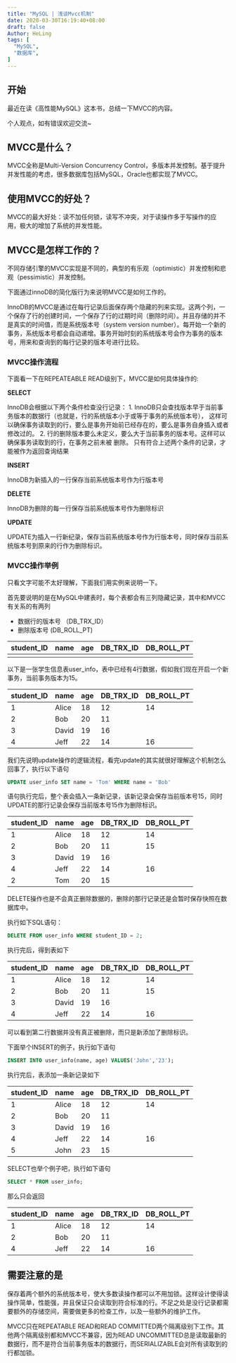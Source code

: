 ```yaml
---
title: "MySQL | 浅谈Mvcc机制"
date: 2020-03-30T16:19:40+08:00
draft: false
Author: HeLing
tags: [
  "MySQL",
  "数据库",
]
---
```




## 开始

最近在读《高性能MySQL》这本书，总结一下MVCC的内容。

个人观点，如有错误欢迎交流~

## MVCC是什么？

MVCC全称是Multi-Version Concurrency Control，多版本并发控制。基于提升并发性能的考虑，很多数据库包括MySQL，Oracle也都实现了MVCC。



## 使用MVCC的好处？

MVCC的最大好处：读不加任何锁，读写不冲突，对于读操作多于写操作的应用，极大的增加了系统的并发性能。



## MVCC是怎样工作的？

不同存储引擎的MVCC实现是不同的，典型的有乐观（optimistic）并发控制和悲观（pessimistic）并发控制。

下面通过innoDB的简化版行为来说明MVCC是如何工作的。

InnoDB的MVCC是通过在每行记录后面保存两个隐藏的列来实现。这两个列，一个保存了行的创建时间，一个保存了行的过期时间（删除时间）。并且存储的并不是真实的时间值，而是系统版本号（system version number）。每开始一个新的事务，系统版本号都会自动递增。事务开始时刻的系统版本号会作为事务的版本号，用来和查询到的每行记录的版本号进行比较。

### MVCC操作流程

下面看一下在REPEATEABLE READ级别下，MVCC是如何具体操作的:

**SELECT**

InnoDB会根据以下两个条件检查没行记录：
 	1.  InnoDB只会查找版本早于当前事务版本的数据行（也就是，行的系统版本小于或等于事务的系统版本号），
      这样可以确保事务读取到的行，要么是事务开始前已经存在的，要么是事务自身插入或者修改过的。
 	2.   行的删除版本要么未定义，要么大于当前事务的版本号。这样可以确保事务读取到的行，在事务之前未被
      删除。
只有符合上述两个条件的记录，才能被作为返回查询结果

**INSERT**

InnoDB为新插入的一行保存当前系统版本号作为行版本号

**DELETE**

InnoDB为删除的每一行保存当前系统版本号作为删除标识

**UPDATE**

UPDATE为插入一行新纪录，保存当前系统版本号作为行版本号，同时保存当前系统版本号到原来的行作为删除标识。

### MVCC操作举例

只看文字可能不太好理解，下面我们用实例来说明一下。

首先要说明的是在MySQL中建表时，每个表都会有三列隐藏记录，其中和MVCC有关系的有两列

- 数据行的版本号 （DB_TRX_ID）
- 删除版本号 (DB_ROLL_PT)

| student_ID | name | age  | DB_TRX_ID | DB_ROLL_PT |
| ---------- | :--: | :--: | :-------: | ---------- |
|            |      |      |           |            |

以下是一张学生信息表user_info，表中已经有4行数据，假如我们现在开启一个新事务，当前事务版本为15。

| student_ID | name  | age  | DB_TRX_ID | DB_ROLL_PT |
| ---------- | ----- | ---- | --------- | ---------- |
| 1          | Alice | 18   | 12        | 14         |
| 2          | Bob   | 20   | 11        |            |
| 3          | David | 19   | 16        |            |
| 4          | Jeff  | 22   | 14        | 16         |

我们先说明update操作的逻辑流程，看完update的其实就很好理解这个机制怎么回事了，执行以下语句

```sql
UPDATE user_info SET name = 'Tom' WHERE name = 'Bob'
```

语句执行完后，整个表会插入一条新记录，该新记录会保存当前版本号15，同时UPDATE的那行记录会保存当前版本号15作为删除标识。

| student_ID | name  | age  | DB_TRX_ID | DB_ROLL_PT |
| ---------- | ----- | ---- | --------- | ---------- |
| 1          | Alice | 18   | 12        | 14         |
| 2          | Bob   | 20   | 11        | 15         |
| 3          | David | 19   | 16        |            |
| 4          | Jeff  | 22   | 14        | 16         |
| 2          | Tom   | 20   | 15        |            |



DELETE操作也是不会真正删除数据的，删除的那行记录还是会暂时保存快照在数据库中。

执行如下SQL语句：

```sql
DELETE FROM user_info WHERE student_ID = 2;
```

执行完后，得到表如下

| student_ID | name  | age  | DB_TRX_ID | DB_ROLL_PT |
| ---------- | ----- | ---- | --------- | ---------- |
| 1          | Alice | 18   | 12        | 14         |
| 2          | Bob   | 20   | 11        | 15         |
| 3          | David | 19   | 16        |            |
| 4          | Jeff  | 22   | 14        | 16         |

可以看到第二行数据并没有真正被删除，而只是新添加了删除标识。

下面举个INSERT的例子，执行如下语句

```sql
INSERT INTO user_info(name, age) VALUES('John','23');
```

执行完后，表添加一条新记录如下

| student_ID | name  | age  | DB_TRX_ID | DB_ROLL_PT |
| ---------- | ----- | ---- | --------- | ---------- |
| 1          | Alice | 18   | 12        | 14         |
| 2          | Bob   | 20   | 11        |            |
| 3          | David | 19   | 16        |            |
| 4          | Jeff  | 22   | 14        | 16         |
| 5          | John  | 23   | 15        |            |

SELECT也举个例子吧，执行如下语句

```sql
SELECT * FROM user_info;
```

那么只会返回

| student_ID | name  | age  | DB_TRX_ID | DB_ROLL_PT |
| ---------- | ----- | ---- | --------- | ---------- |
| 1          | Alice | 18   | 12        | 14         |
| 2          | Bob   | 20   | 11        |            |
| 4          | Jeff  | 22   | 14        | 16         |





## 需要注意的是
保存着两个额外的系统版本号，使大多数读操作都可以不用加锁。这样设计使得读操作简单，性能强，并且保证只会读取到符合标准的行。不足之处是没行记录都需要额外的存储空间，需要做更多的检查工作，以及一些额外的维护工作。

MVCC只在REPEATABLE READ和READ COMMITTED两个隔离级别下工作。其他两个隔离级别都和MVCC不兼容，因为READ UNCOMMITTED总是读取最新的数据行，而不是符合当前事务版本的数据行，而SERIALIZABLE会对所有读取到的行都加锁。